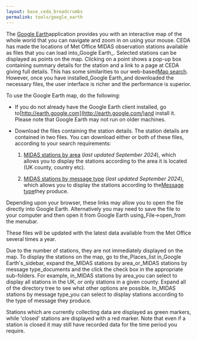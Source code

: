 ```yaml
---
layout: base_ceda_breadcrumbs
permalink: tools/google_earth
---
```



The [Google Earth](http://earth.google.com/)application provides you with an interactive map of the whole world that you can navigate and zoom in on using your mouse. CEDA has made the locations of Met Office MIDAS observation stations available as files that you can load into_Google Earth_. Selected stations can be displayed as points on the map. Clicking on a point shows a pop-up box containing summary details for the station and a link to a page at CEDA giving full details. This has some similarities to our web-based[Map search](http://utils.ceda.ac.uk/cgi-bin/midas_stations/midas_googlemap.cgi). However, once you have installed_Google Earth_and downloaded the necessary files, the user interface is richer and the performance is superior.

To use the Google Earth map, do the following:

* If you do not already have the Google Earth client installed, go to[http://earth.google.com](http://earth.google.com/)and install it. Please note that Google Earth may not run on older machines.
    
* Download the files containing the station details. The station details are contained in two files. You can download either or both of these files, according to your search requirements:
    
    1.  [MIDAS stations by area](https://artefacts.ceda.ac.uk/midas/midas_stations_by_area.kmz) (_last updated September 2024_), which allows you to display the stations according to the area it is located (UK county, country etc).
        
    2.  [MIDAS stations by message type](https://artefacts.ceda.ac.uk/midas/midas_stations_by_message_type.kmz) (_last updated September 2024_), which allows you to display the stations according to the[Message type](http://archive.ceda.ac.uk/midas_stations/met_domains)they produce.
    

Depending upon your browser, these links may allow you to open the file directly into Google Earth. Alternatively you may need to save the file to your computer and then open it from Google Earth using_File->open_from the menubar.

These files will be updated with the latest data available from the Met Office several times a year.

Due to the number of stations, they are not immediately displayed on the map. To display the stations on the map, go to the_Places_list in_Google Earth's_sidebar, expand the_MIDAS stations by area_or_MIDAS stations by message type_documents and the click the check box in the appropriate sub-folders. For example, in_MIDAS stations by area_you can select to display all stations in the UK, or only stations in a given county. Expand all of the directory tree to see what other options are possible. In_MIDAS stations by message type_you can select to display stations according to the type of message they produce.

Stations which are currently collecting data are displayed as green markers, while 'closed' stations are displayed with a red marker. Note that even if a station is closed it may still have recorded data for the time period you require.
